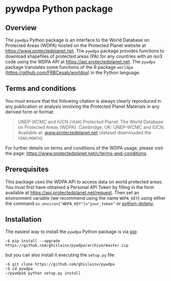 # pywdpa Python package

## Overview

The `pywdpa` Python package is an interface to the World Database on Protected Areas (WDPA) hosted on the Protected Planet website at <https://www.protectedplanet.net>. The `pywdpa` package provides functions to download shapefiles of protected areas (PA) for any countries with an iso3 code using the WDPA API at <https://api.protectedplanet.net>. The `pywdpa` package translates some functions of the R package `worldpa` (<https://github.com/FRBCesab/worldpa>) in the Python language.

## Terms and conditions

You must ensure that the following citation is always clearly reproduced in any publication or analysis involving the Protected Planet Materials in any derived form or format:

> UNEP-WCMC and IUCN (`YEAR`) Protected Planet: The World Database on Protected Areas (WDPA). Cambridge, UK: UNEP-WCMC and IUCN. Available at: www.protectedplanet.net (dataset downloaded the `YEAR/MONTH`).

For further details on terms and conditions of the WDPA usage, please visit the page: <https://www.protectedplanet.net/c/terms-and-conditions>.

## Prerequisites

This package uses the WDPA API to access data on world protected areas. You must first have obtained a Personal API Token by filling in the form available at <https://api.protectedplanet.net/request>. Then set an environment variable (we recommend using the name `WDPA_KEY`) using either the command `os.environ["WDPA_KEY"]="your_token"` or [python-dotenv](https://github.com/theskumar/python-dotenv).

## Installation

The easiest way to install the `pywdpa` Python package is via [pip](https://pip.pypa.io/en/stable/):

```
~$ pip install --upgrade https://github.com/ghislainv/pywdpa/archive/master.zip
```

but you can also install it executing the `setup.py` file:

```
~$ git clone https://github.com/ghislainv/pywdpa
~$ cd pywdpa
~/pywdpa$ python setup.py install
```
